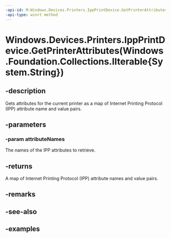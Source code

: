 ```yaml
---
-api-id: M:Windows.Devices.Printers.IppPrintDevice.GetPrinterAttributes(Windows.Foundation.Collections.IIterable{System.String})
-api-type: winrt method
---
```


# Windows.Devices.Printers.IppPrintDevice.GetPrinterAttributes(Windows.Foundation.Collections.IIterable{System.String})

<!--
public System.Collections.Generic.IDictionary<string,Windows.Devices.Printers.IppAttributeValue> GetPrinterAttributes (System.Collections.Generic.IEnumerable<string> attributeNames);
-->


## -description

Gets attributes for the current printer as a map of Internet Printing Protocol (IPP) attribute name and value pairs.

## -parameters

### -param attributeNames

The names of the IPP attributes to retrieve.

## -returns

A map of Internet Printing Protocol (IPP) attribute names and value pairs.

## -remarks

## -see-also

## -examples


